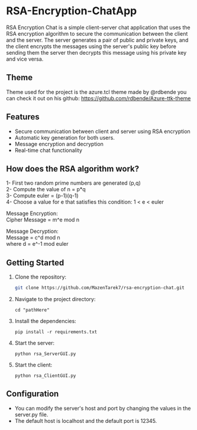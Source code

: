 # RSA-Encryption-ChatApp

RSA Encryption Chat is a simple client-server chat application that uses the RSA encryption algorithm to secure the communication between the client and the server. The server generates a pair of public and private keys, and the client encrypts the messages using the server's public key before sending them the server then decrypts this message using his private key and vice versa.

## Theme

Theme used for the project is the azure.tcl theme made by @rdbende
you can check it out on his github: https://github.com/rdbende/Azure-ttk-theme

## Features

- Secure communication between client and server using RSA encryption
- Automatic key generation for both users.
- Message encryption and decryption
- Real-time chat functionality

## How does the RSA algorithm work?

1- First two random prime numbers are generated (p,q)\
2- Compute the value of n = p*q\
3- Compute euler = (p-1)(q-1)\
4- Choose a value for e that satisfies this condition: 1 < e < euler

Message Encryption:\
Cipher Message = m^e mod n

Message Decryption:\
Message = c^d mod n\
where d = e^-1 mod euler

## Getting Started

1. Clone the repository:

   ```bash
   git clone https://github.com/MazenTarek7/rsa-encryption-chat.git
   
2. Navigate to the project directory:
    ```
    cd "pathHere"
3. Install the dependencies:
    ```
    pip install -r requirements.txt
4. Start the server:
    ```
    python rsa_ServerGUI.py
5. Start the client:
    ```
    python rsa_ClientGUI.py
    
## Configuration
- You can modify the server's host and port by changing the values in the server.py file.
- The default host is localhost and the default port is 12345.





